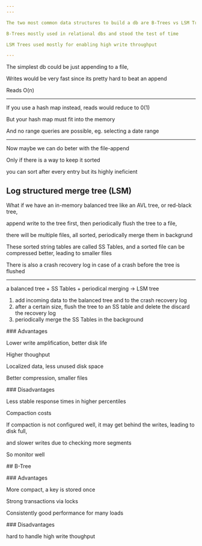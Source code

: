 ```yaml
---
---

The two most common data structures to build a db are B-Trees vs LSM Trees

B-Trees mostly used in relational dbs and stood the test of time 

LSM Trees used mostly for enabling high write throughput 

---
```


The simplest db could be just appending to a file, 

Writes would be very fast since its pretty hard to beat an append 

Reads O(n)  

---

If you use a hash map instead, reads would reduce to 0(1)

But your hash map must fit into the memory 

And no range queries are possible, eg. selecting a date range 

---

Now maybe we can do beter with the file-append

Only if there is a way to keep it sorted 

you can sort after every entry but its highly ineficient 


## Log structured merge tree (LSM) 


What if we have an in-memory balanced tree like an AVL tree, or red-black tree, 

append write to the tree first, then periodically flush the tree to a file, 

there will be multiple files, all sorted, periodically merge them in backgrund

These sorted string tables are called SS Tables, and a sorted file can be compressed better, leading to smaller files 

There is also a crash recovery log in case of a crash before the tree is flushed 

---

a balanced tree + SS Tables + periodical merging -> LSM tree 

1. add incoming data to the balanced tree and to the crash recovery log 
2. after a certain size, flush the tree to an SS table and delete the discard the recovery log  
3. periodically merge the SS Tables in the background 

### Advantages 

Lower write amplification, better disk life 

Higher thoughput 

Localized data, less unused disk space 

Better compression, smaller files 


### Disadvantages 

Less stable response times in higher percentiles 

Compaction costs 

If compaction is not configured well, 
it may get behind the writes, leading to disk full, 

and slower writes due to checking more segments 

So monitor well   


## B-Tree 


### Advantages 

More compact, a key is stored once 

Strong transactions via locks

Consistently good performance for many loads 

### Disadvantages 

hard to handle high write thoughput


